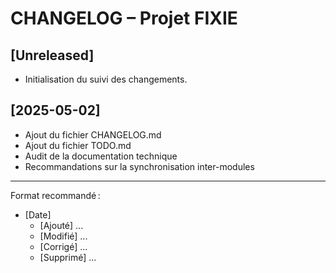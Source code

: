 # CHANGELOG – Projet FIXIE

## [Unreleased]
- Initialisation du suivi des changements.

## [2025-05-02]
- Ajout du fichier CHANGELOG.md
- Ajout du fichier TODO.md
- Audit de la documentation technique
- Recommandations sur la synchronisation inter-modules

---
Format recommandé :
- [Date]
  - [Ajouté] ...
  - [Modifié] ...
  - [Corrigé] ...
  - [Supprimé] ...
